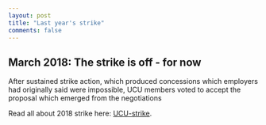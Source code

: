```yaml
---
layout: post
title: "Last year's strike"
comments: false
---
```



## March 2018: The strike is off - for now

After sustained strike action, which produced concessions which employers had originally said were impossible, UCU members voted to accept the proposal which emerged from the negotiations

Read all about 2018 strike here: [UCU-strike](https://tomstafford.github.io/ucu-strike/).

